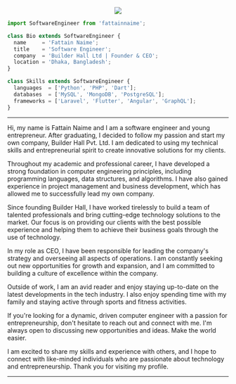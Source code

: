 <p align="center">
  <img src="https://github.com/thompsonemerson/thompsonemerson/raw/master/cover-thompson.png" />
</p>

```js
import SoftwareEngineer from 'fattainnaime';

class Bio extends SoftwareEngineer {
  name     = 'Fattain Naime';
  title    = 'Software Engineer';
  company  = 'Builder Hall Ltd | Founder & CEO';
  location = 'Dhaka, Bangladesh';
}

class Skills extends SoftwareEngineer {
  languages  = ['Python', 'PHP', 'Dart'];
  databases  = ['MySQL', 'MongoDB', 'PostgreSQL'];
  frameworks = ['Laravel', 'Flutter', 'Angular', 'GraphQL'];
}
```
----
Hi, my name is Fattain Naime and I am a software engineer and young entrepreneur. After graduating, I decided to follow my passion and start my own company, Builder Hall Pvt. Ltd. I am dedicated to using my technical skills and entrepreneurial spirit to create innovative solutions for my clients.

Throughout my academic and professional career, I have developed a strong foundation in computer engineering principles, including programming languages, data structures, and algorithms. I have also gained experience in project management and business development, which has allowed me to successfully lead my own company.

Since founding Builder Hall, I have worked tirelessly to build a team of talented professionals and bring cutting-edge technology solutions to the market. Our focus is on providing our clients with the best possible experience and helping them to achieve their business goals through the use of technology.

In my role as CEO, I have been responsible for leading the company's strategy and overseeing all aspects of operations. I am constantly seeking out new opportunities for growth and expansion, and I am committed to building a culture of excellence within the company.

Outside of work, I am an avid reader and enjoy staying up-to-date on the latest developments in the tech industry. I also enjoy spending time with my family and staying active through sports and fitness activities.

If you're looking for a dynamic, driven computer engineer with a passion for entrepreneurship, don't hesitate to reach out and connect with me. I'm always open to discussing new opportunities and ideas. Make the world easier.

I am excited to share my skills and experience with others, and I hope to connect with like-minded individuals who are passionate about technology and entrepreneurship. Thank you for visiting my profile.

----
